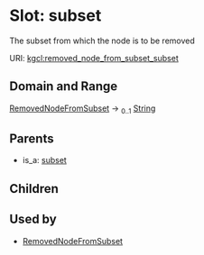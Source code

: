 
# Slot: subset


The subset from which the node is to be removed

URI: [kgcl:removed_node_from_subset_subset](http://w3id.org/kgcl/removed_node_from_subset_subset)


## Domain and Range

[RemovedNodeFromSubset](RemovedNodeFromSubset.md) &#8594;  <sub>0..1</sub> [String](types/String.md)

## Parents

 *  is_a: [subset](subset.md)

## Children


## Used by

 * [RemovedNodeFromSubset](RemovedNodeFromSubset.md)
